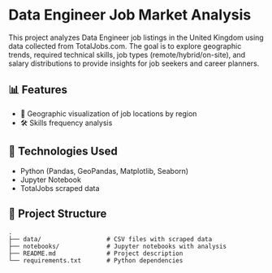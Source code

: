 # Data Engineer Job Market Analysis

This project analyzes Data Engineer job listings in the United Kingdom using data collected from TotalJobs.com. The goal is to explore geographic trends, required technical skills, job types (remote/hybrid/on-site), and salary distributions to provide insights for job seekers and career planners.

## 📊 Features

* 📍 Geographic visualization of job locations by region
* 🛠️ Skills frequency analysis

## 🔧 Technologies Used

* Python (Pandas, GeoPandas, Matplotlib, Seaborn)
* Jupyter Notebook
* TotalJobs scraped data

## 📁 Project Structure

```
.
├── data/                  # CSV files with scraped data
├── notebooks/             # Jupyter notebooks with analysis
├── README.md              # Project description
└── requirements.txt       # Python dependencies
```
